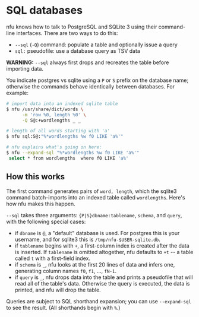 # SQL databases
nfu knows how to talk to PostgreSQL and SQLite 3 using their command-line
interfaces. There are two ways to do this:

- `--sql` (`-Q`) command: populate a table and optionally issue a query
- `sql:` pseudofile: use a database query as TSV data

**WARNING:** `--sql` always first drops and recreates the table before
importing data.

You indicate postgres vs sqlite using a `P` or `S` prefix on the database name;
otherwise the commands behave identically between databases. For example:

```sh
# import data into an indexed sqlite table
$ nfu /usr/share/dict/words \
      -m 'row %0, length %0' \
      -Q S@:+wordlengths _ _

# length of all words starting with 'a'
$ nfu sql:S@:"%*wordlengths %w f0 LIKE 'a%'"

# nfu explains what's going on here:
$ nfu --expand-sql "%*wordlengths %w f0 LIKE 'a%'"
 select * from wordlengths  where f0 LIKE 'a%'
```

## How this works
The first command generates pairs of `word, length`, which the sqlite3 command
batch-imports into an indexed table called `wordlengths`. Here's how nfu makes
this happen.

`--sql` takes three arguments: `{P|S}dbname:tablename`, `schema`, and `query`,
with the following special cases:

- if `dbname` is `@`, a "default" database is used. For postgres this is your
  username, and for sqlite3 this is `/tmp/nfu-$USER-sqlite.db`.
- if `tablename` begins with `+`, a first-column index is created after the
  data is inserted. If `tablename` is omitted altogether, nfu defaults to `+t`
  -- a table called `t` with a first-field index.
- if `schema` is `_`, nfu looks at the first 20 lines of data and infers one,
  generating column names `f0`, `f1`, ..., `fN-1`.
- if `query` is `_`, nfu drops data into the table and prints a pseudofile that
  will read all of the table's data. Otherwise the query is executed, the data
  is printed, and nfu will drop the table.

Queries are subject to SQL shorthand expansion; you can use `--expand-sql` to
see the result. (All shorthands begin with `%`.)
